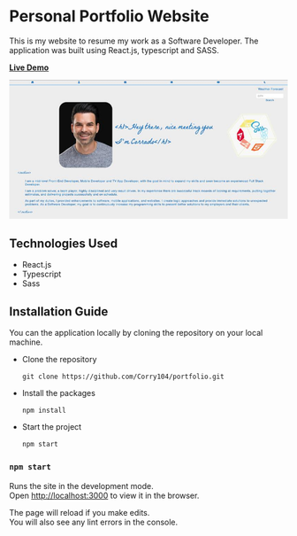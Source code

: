 # Personal Portfolio Website

This is my website to resume my work as a Software Developer. The application was built using React.js, typescript and SASS.

**[Live Demo](https://corry104.github.io/portfolio/)**

<img src="./src/assets/images/website_main.jpeg" alt="demo">

## Technologies Used

- React.js
- Typescript
- Sass

## Installation Guide

You can the application locally by cloning the repository on your local machine.


* Clone the repository
  ```
  git clone https://github.com/Corry104/portfolio.git
  ```
* Install the packages
  ```
  npm install
  ```
* Start the project
  ```
  npm start
  ```


### `npm start`

Runs the site in the development mode.\
Open [http://localhost:3000](http://localhost:3000) to view it in the browser.

The page will reload if you make edits.\
You will also see any lint errors in the console.

